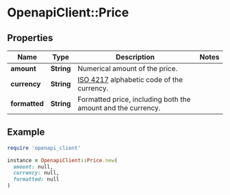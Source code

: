 # OpenapiClient::Price

## Properties

| Name | Type | Description | Notes |
| ---- | ---- | ----------- | ----- |
| **amount** | **String** | Numerical amount of the price. |  |
| **currency** | **String** | [ISO 4217](https://en.wikipedia.org/wiki/ISO_4217) alphabetic code of the currency. |  |
| **formatted** | **String** | Formatted price, including both the amount and the currency. |  |

## Example

```ruby
require 'openapi_client'

instance = OpenapiClient::Price.new(
  amount: null,
  currency: null,
  formatted: null
)
```


